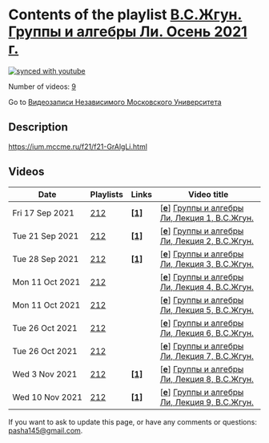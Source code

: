 # Contents of the playlist [В.С.Жгун. Группы и алгебры Ли. Осень 2021 г.](https://www.youtube.com/playlist?list=PLp9ABVh6_x4F7E7wVbYYLt0_KuMW1tBm7)

[![synced with youtube](https://img.shields.io/github/last-commit/mathphysschool/mathphysschool.github.io/autoupdate1?label=synced%20with%20youtube)](https://github.com/mathphysschool/mathphysschool.github.io/commits/autoupdate1)

Number of videos: [9](#videos)

Go to [Видеозаписи Независимого Московского Университета](../README.md)

## Description

<https://ium.mccme.ru/f21/f21-GrAlgLi.html>

## Videos

|Date|Playlists|Links|Video title|
|---|---|---|---|
| Fri&nbsp;17&nbsp;Sep&nbsp;2021 | [212](../playlists/212 "В.С.Жгун. Группы и алгебры Ли. Осень 2021 г.") | [**[1]**](https://ium.mccme.ru/f21/f21-GrAlgLi.html) | [[**e**](https://studio.youtube.com/video/Elqtvxqj6TE/edit "Edit")] [Группы и алгебры Ли, Лекция 1, В.С.Жгун.](https://www.youtube.com/watch?v=Elqtvxqj6TE&list=PLp9ABVh6_x4F7E7wVbYYLt0_KuMW1tBm7 "https://ium.mccme.ru/f21/f21-GrAlgLi.html") |
| Tue&nbsp;21&nbsp;Sep&nbsp;2021 | [212](../playlists/212 "В.С.Жгун. Группы и алгебры Ли. Осень 2021 г.") | [**[1]**](https://ium.mccme.ru/f21/f21-GrAlgLi.html) | [[**e**](https://studio.youtube.com/video/o6QRpoluYcQ/edit "Edit")] [Группы и алгебры Ли, Лекция 2, В.С.Жгун.](https://www.youtube.com/watch?v=o6QRpoluYcQ&list=PLp9ABVh6_x4F7E7wVbYYLt0_KuMW1tBm7 "Подробнее о курсе: https://ium.mccme.ru/f21/f21-GrAlgLi.html") |
| Tue&nbsp;28&nbsp;Sep&nbsp;2021 | [212](../playlists/212 "В.С.Жгун. Группы и алгебры Ли. Осень 2021 г.") | [**[1]**](https://ium.mccme.ru/f21/f21-GrAlgLi.html) | [[**e**](https://studio.youtube.com/video/j32OVkxjGb0/edit "Edit")] [Группы и алгебры Ли, Лекция 3, В.С.Жгун.](https://www.youtube.com/watch?v=j32OVkxjGb0&list=PLp9ABVh6_x4F7E7wVbYYLt0_KuMW1tBm7 "Подробнее о курсе: https://ium.mccme.ru/f21/f21-GrAlgLi.html") |
| Mon&nbsp;11&nbsp;Oct&nbsp;2021 | [212](../playlists/212 "В.С.Жгун. Группы и алгебры Ли. Осень 2021 г.") |  | [[**e**](https://studio.youtube.com/video/tnu7c-aMCzs/edit "Edit")] [Группы и алгебры Ли, Лекция 4, В.С.Жгун.](https://www.youtube.com/watch?v=tnu7c-aMCzs&list=PLp9ABVh6_x4F7E7wVbYYLt0_KuMW1tBm7 "04.10.2021 г.") |
| Mon&nbsp;11&nbsp;Oct&nbsp;2021 | [212](../playlists/212 "В.С.Жгун. Группы и алгебры Ли. Осень 2021 г.") |  | [[**e**](https://studio.youtube.com/video/YYJi3qzh4pE/edit "Edit")] [Группы и алгебры Ли, Лекция 5, В.С.Жгун.](https://www.youtube.com/watch?v=YYJi3qzh4pE&list=PLp9ABVh6_x4F7E7wVbYYLt0_KuMW1tBm7) |
| Tue&nbsp;26&nbsp;Oct&nbsp;2021 | [212](../playlists/212 "В.С.Жгун. Группы и алгебры Ли. Осень 2021 г.") |  | [[**e**](https://studio.youtube.com/video/e2NYS9Qdxt0/edit "Edit")] [Группы и алгебры Ли, Лекция 6, В.С.Жгун.](https://www.youtube.com/watch?v=e2NYS9Qdxt0&list=PLp9ABVh6_x4F7E7wVbYYLt0_KuMW1tBm7) |
| Tue&nbsp;26&nbsp;Oct&nbsp;2021 | [212](../playlists/212 "В.С.Жгун. Группы и алгебры Ли. Осень 2021 г.") |  | [[**e**](https://studio.youtube.com/video/H-jcUyBWVmE/edit "Edit")] [Группы и алгебры Ли, Лекция 7, В.С.Жгун.](https://www.youtube.com/watch?v=H-jcUyBWVmE&list=PLp9ABVh6_x4F7E7wVbYYLt0_KuMW1tBm7) |
| Wed&nbsp;3&nbsp;Nov&nbsp;2021 | [212](../playlists/212 "В.С.Жгун. Группы и алгебры Ли. Осень 2021 г.") | [**[1]**](https://ium.mccme.ru/f21/f21-GrAlgLi.html) | [[**e**](https://studio.youtube.com/video/4DfAdteN7jk/edit "Edit")] [Группы и алгебры Ли, Лекция 8, В.С.Жгун.](https://www.youtube.com/watch?v=4DfAdteN7jk&list=PLp9ABVh6_x4F7E7wVbYYLt0_KuMW1tBm7 "https://ium.mccme.ru/f21/f21-GrAlgLi.html") |
| Wed&nbsp;10&nbsp;Nov&nbsp;2021 | [212](../playlists/212 "В.С.Жгун. Группы и алгебры Ли. Осень 2021 г.") | [**[1]**](https://ium.mccme.ru/f21/f21-GrAlgLi.html) | [[**e**](https://studio.youtube.com/video/jBDGZ4_5Dz0/edit "Edit")] [Группы и алгебры Ли, Лекция 9, В.С.Жгун.](https://www.youtube.com/watch?v=jBDGZ4_5Dz0&list=PLp9ABVh6_x4F7E7wVbYYLt0_KuMW1tBm7 "https://ium.mccme.ru/f21/f21-GrAlgLi.html") |


 If you want to ask to update this page, or have any comments or questions: <pasha145@gmail.com>.